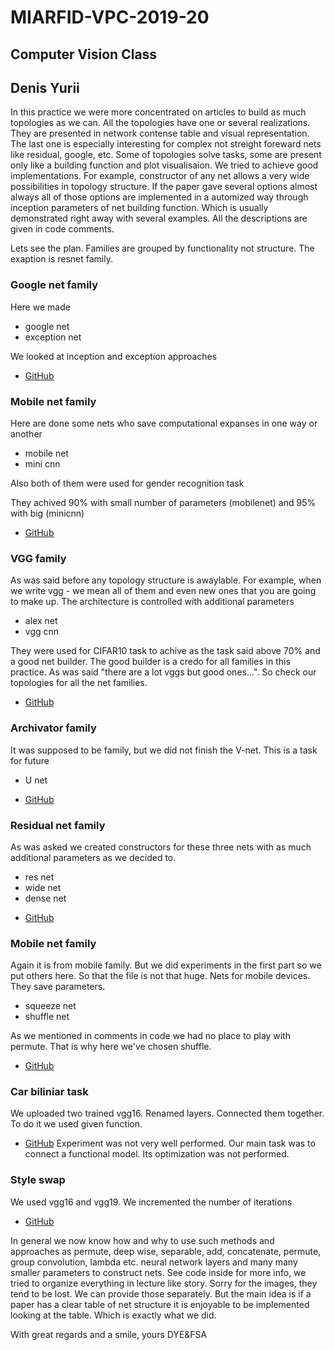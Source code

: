 # MIARFID-VPC-2019-20

## Computer Vision Class
## Denis Yurii
In this practice we were more concentrated on articles to build as much topologies as we can. All the topologies have one or several realizations. They are presented in network contense table and visual representation. The last one is especially interesting for complex not streight foreward nets like residual, google, etc. Some of topologies solve tasks, some are present only like a building function and plot visualisaion. We tried to achieve good implementations. For example, constructor of any net allows a very wide possibilities in topology structure. If the paper gave several options almost always all of those options are implemented in a automized way through inception parameters of net building function. Which is usually demonstrated right away with several examples. All the descriptions are given in code comments.

Lets see the plan. Families are grouped by functionality not structure. The exaption is resnet family.
### Google net family
Here we made
- google net
- exception net

We looked at inception and exception approaches
* [GitHub](https://github.com/LokiAndere/MIARFID-VPC-2019-20/blob/master/GoogleNet_family.ipynb)

### Mobile net family
Here are done some nets who save computational expanses in one way or another
- mobile net
- mini cnn

Also both of them were used for gender recognition task

They achived 90% with small number of parameters (mobilenet) and 95% with big (minicnn)
* [GitHub](https://github.com/LokiAndere/MIARFID-VPC-2019-20/blob/master/MobileNet_family.ipynb)

### VGG family
As was said before any topology structure is awaylable. For example, when we write vgg - we mean all of them and even new ones that you are going to make up. The architecture is controlled with additional parameters
- alex net
- vgg cnn

They were used for CIFAR10 task to achive as the task said above 70% and a good net builder. The good builder is a credo for all families in this practice. As was said "there are a lot vggs but good ones...". So check our topologies for all the net families.
* [GitHub](https://github.com/LokiAndere/MIARFID-VPC-2019-20/blob/master/VGG_family.ipynb)

### Archivator family
It was supposed to be family, but we did not finish the V-net. This is a task for future
- U net
* [GitHub](https://github.com/LokiAndere/MIARFID-VPC-2019-20/blob/master/archivador_family.ipynb)

### Residual net family
As was asked we created constructors for these three nets with as much additional parameters as we decided to.
- res net
- wide net
- dense net
* [GitHub](https://github.com/LokiAndere/MIARFID-VPC-2019-20/blob/master/res_net_family.ipynb)

### Mobile net family
Again it is from mobile family. But we did experiments in the first part so we put others here. So that the file is not that huge. Nets for mobile devices. They save parameters.
- squeeze net
- shuffle net

As we mentioned in comments in code we had no place to play with permute. That is why here we've chosen shuffle.
* [GitHub](https://github.com/LokiAndere/MIARFID-VPC-2019-20/blob/master/squeezenet.ipynb)

### Car biliniar task
We uploaded two trained vgg16. Renamed layers. Connected them together. To do it we used given function.
* [GitHub](https://github.com/LokiAndere/MIARFID-VPC-2019-20/blob/master/bilinearapproach.ipynb)
Experiment was not very well performed. Our main task was to connect a functional model. Its optimization was not performed.

### Style swap
We used vgg16 and vgg19. We incremented the number of iterations
* [GitHub](https://github.com/LokiAndere/MIARFID-VPC-2019-20/blob/master/swap.ipynb)

In general we now know how and why to use such methods and approaches as permute, deep wise, separable, add, concatenate, permute, group convolution, lambda etc. neural network layers and many many smaller parameters to construct nets. See code inside for more info, we tried to organize everything in lecture like story. Sorry for the images, they tend to be lost. We can provide those separately. But the main idea is if a paper has a clear table of net structure it is enjoyable to be implemented looking at the table. Which is exactly what we did.

With great regards and a smile, yours DYE&FSA
